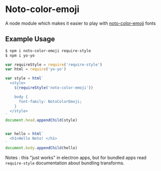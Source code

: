 # Noto-color-emoji

A node module which makes it easier to play with [noto-color-emoji](https://github.com/googlefonts/noto-emoji) fonts

## Example Usage

```bash
$ npm i noto-color-emoji require-style
$ npm i yo-yo
```

```js
var requireStyle = require('require-style')
var html = require('yo-yo')

var style = html`
  <style>
    ${requireStyle('noto-color-emoji')} 

    body {
      font-family: NotoColorEmoji;
    }
  </style>
`
document.head.appendChild(style)


var hello = html`
  <h1>Hello Noto! </h1>
`
document.body.appendChild(hello)
```

Notes : this "just works" in electron apps, but for bundled apps read `require-style` documentation about bundling transforms.

